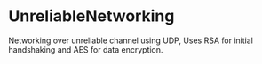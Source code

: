 # UnreliableNetworking
Networking over unreliable channel using UDP, Uses RSA for initial handshaking and AES for data encryption.
